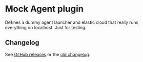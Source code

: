 # Mock Agent plugin

Defines a dummy agent launcher and elastic cloud that really runs everything on localhost.
Just for testing.

## Changelog

See [GitHub releases](https://github.com/jenkinsci/mock-slave-plugin/releases)
or the [old changelog](old-changelog.md).
